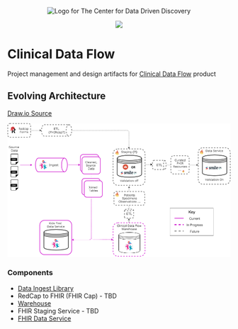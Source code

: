 
<p align="center">
  <img alt="Logo for The Center for Data Driven Discovery" src="https://raw.githubusercontent.com/d3b-center/handbook/master/website/static/img/chop_logo.svg?sanitize=true" width="400px" />
</p>
<p align="center">
  <a href="https://github.com/d3b-center/clinical-data-flow/blob/master/LICENSE"><img src="https://img.shields.io/github/license/d3b-center/clinical-data-flow.svg?style=for-the-badge"></a>
</p>

# Clinical Data Flow
Project management and design artifacts for [Clinical Data Flow](https://d3b.io/docs/products/clinical-data-flow) product

## Evolving Architecture
[Draw.io Source](https://drive.google.com/file/d/1xdtljwZ2FjFVxJD4tPRbP1QWk2j1eE3d/view?usp=sharing)

![Architecture](docs/static/img/clinical-data-flow-draft-arch.png)

### Components

- [Data Ingest Library](https://github.com/kids-first/kf-lib-data-ingest)
- RedCap to FHIR (FHIR Cap) - TBD
- [Warehouse](warehouse/README.md)
- FHIR Staging Service - TBD
- [FHIR Data Service](https://github.com/kids-first/kf-api-fhir-service)
